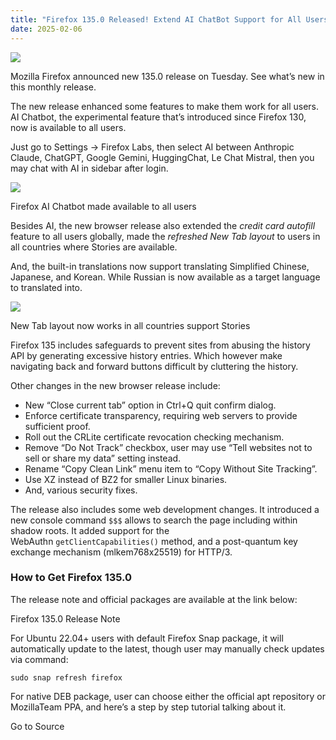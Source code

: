 ```yaml
---
title: "Firefox 135.0 Released! Extend AI ChatBot Support for All Users"
date: 2025-02-06
---
```


![](https://ubuntuhandbook.org/wp-content/uploads/2024/07/firefox-logo-250x250.webp)

Mozilla Firefox announced new 135.0 release on Tuesday. See what’s new in this monthly release.

The new release enhanced some features to make them work for all users. AI Chatbot, the experimental feature that’s introduced since Firefox 130, now is available to all users.

Just go to Settings -> Firefox Labs, then select AI between Anthropic Claude, ChatGPT, Google Gemini, HuggingChat, Le Chat Mistral, then you may chat with AI in sidebar after login.

![](https://ubuntuhandbook.org/wp-content/uploads/2025/02/firefox-aichatbot-700x421.webp)

Firefox AI Chatbot made available to all users

Besides AI, the new browser release also extended the _credit card autofill_ feature to all users globally, made the _refreshed New Tab layout_ to users in all countries where Stories are available.

And, the built-in translations now support translating Simplified Chinese, Japanese, and Korean. While Russian is now available as a target language to translated into.

![](https://ubuntuhandbook.org/wp-content/uploads/2025/01/firefox134-newtab-700x344.webp)

New Tab layout now works in all countries support Stories

Firefox 135 includes safeguards to prevent sites from abusing the history API by generating excessive history entries. Which however make navigating back and forward buttons difficult by cluttering the history.

Other changes in the new browser release include:

- New “Close current tab” option in Ctrl+Q quit confirm dialog.
- Enforce certificate transparency, requiring web servers to provide sufficient proof.
- Roll out the CRLite certificate revocation checking mechanism.
- Remove “Do Not Track” checkbox, user may use “Tell websites not to sell or share my data” setting instead.
- Rename “Copy Clean Link” menu item to “Copy Without Site Tracking”.
- Use XZ instead of BZ2 for smaller Linux binaries.
- And, various security fixes.

The release also includes some web development changes. It introduced a new console command `$$$` allows to search the page including within shadow roots. It added support for the WebAuthn `getClientCapabilities()` method, and a post-quantum key exchange mechanism (mlkem768x25519) for HTTP/3.

### How to Get Firefox 135.0

The release note and official packages are available at the link below:

Firefox 135.0 Release Note

For Ubuntu 22.04+ users with default Firefox Snap package, it will automatically update to the latest, though user may manually check updates via command:

```
sudo snap refresh firefox
```

For native DEB package, user can choose either the official apt repository or MozillaTeam PPA, and here’s a step by step tutorial talking about it.

Go to Source
